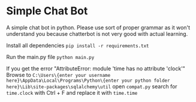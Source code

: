 # Simple Chat Bot

A simple chat bot in python.
Please use sort of proper grammar as it won't understand you because chatterbot is not very good with actual learning.

Install all dependencies
``pip install -r requirements.txt``

Run the main.py file
``python main.py``

If you get the error "AttributeError: module 'time has no attribute 'clock'"
Browse to ``C:\Users\{enter your username here}\AppData\Local\Programs\Python\{enter your python folder here}\Lib\site-packages\sqlalchemy\util``
open ``compat.py`` search for ``time.clock`` with Ctrl + F and replace it with ``time.time``
